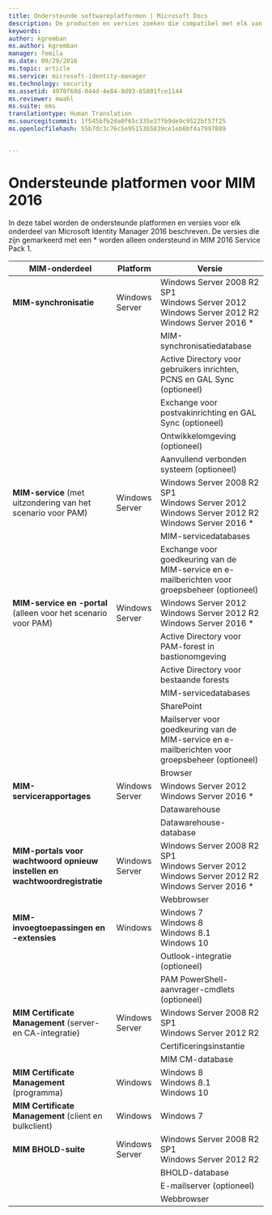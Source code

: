 ```yaml
---
title: Ondersteunde softwareplatformen | Microsoft Docs
description: De producten en versies zoeken die compatibel met elk van de MIM 2016-onderdelen zijn
keywords: 
author: kgremban
ms.author: kgremban
manager: femila
ms.date: 09/29/2016
ms.topic: article
ms.service: microsoft-identity-manager
ms.technology: security
ms.assetid: 4978f60d-044d-4e84-8d93-65801fce1144
ms.reviewer: mwahl
ms.suite: ems
translationtype: Human Translation
ms.sourcegitcommit: 1f545bfb2da0f65c335e37fb9de9c9522bf57f25
ms.openlocfilehash: 55b7dc3c76c5e95153b5839ce1eb6bf4a7997889


---
```


# <a name="supported-platforms-for-mim-2016"></a>Ondersteunde platformen voor MIM 2016

In deze tabel worden de ondersteunde platformen en versies voor elk onderdeel van Microsoft Identity Manager 2016 beschreven. De versies die zijn gemarkeerd met een * worden alleen ondersteund in MIM 2016 Service Pack 1.


| **MIM-onderdeel** | **Platform** | **Versie** |
|-------------------|--------------|-------------|
| **MIM-synchronisatie** | Windows Server | Windows Server 2008 R2 SP1<br/>Windows Server 2012<br/>Windows Server 2012 R2<br/>Windows Server 2016 * |
|| | MIM-synchronisatiedatabase | SQL Server 2008 R2 SP3<br/>SQL Server 2012 SP2<br/>SQL Server 2014 SP1 <br/> SQL Server 2016 * |
|| | Active Directory voor gebruikers inrichten, PCNS en GAL Sync (optioneel)|Windows Server 2008 R2 SP1<br/>Windows Server 2012<br/>Windows Server 2012 R2 <br/> Windows Server 2016 * |
|| | Exchange voor postvakinrichting en GAL Sync (optioneel)|Exchange Server 2007 SP3<br/>Exchange Server 2010 SP3<br/>Exchange Server 2013 SP1 |
|| | Ontwikkelomgeving (optioneel) | Visual Studio 2012<br/>Visual Studio 2013 |
|| | Aanvullend verbonden systeem (optioneel) | Active Directory Domain Services<br/>Active Directory<br/>Lightweight Directory Services<br/>SQL Server 2000 of hoger<br/>SharePoint Server 2013<br/> SharePoint Server 2016 * <br/> Andere producten van derden |
| **MIM-service** (met uitzondering van het scenario voor PAM) | Windows Server | Windows Server 2008 R2 SP1<br/>Windows Server 2012<br/>Windows Server 2012 R2 <br/> Windows Server 2016 * |
|| | MIM-servicedatabases | SQL Server 2008 R2 SP3<br/>SQL Server 2012 SP2<br/>SQL Server 2014 SP1 <br/> SQL Server 2016 * |
|| | Exchange voor goedkeuring van de MIM-service en e-mailberichten voor groepsbeheer (optioneel) | Exchange Server 2007 SP3 (met geïnstalleerde Exchange Management Console)<br/>Exchange Server 2010 SP3<br/>Exchange Server 2013 SP1 <br/> Exchange Server 2016 * <br/> Exchange Online * |
| **MIM-service en -portal** (alleen voor het scenario voor PAM)| Windows Server | Windows Server 2012<br/>Windows Server 2012 R2 <br/> Windows Server 2016 * |
|| | Active Directory voor PAM-forest in bastionomgeving | Windows Server 2012 R2 <br/> Windows Server 2016 * |
|| | Active Directory voor bestaande forests | Windows Server 2008 <br/> Windows Server 2008 R2 * <br/> Windows Server 2012 * <br/> Windows Server 2012 R2 * <br/> Windows Server 2016 * |
|| | MIM-servicedatabases | SQL Server 2008 R2 SP3<br/>SQL Server 2012 SP2<br/>SQL Server 2014 SP1 <br/> SQL Server 2016 * |
|| | SharePoint | SharePoint Foundation 2010<br/>SharePoint Foundation 2013 SP1 <br/> SharePoint 2016 * |
|| | Mailserver voor goedkeuring van de MIM-service en e-mailberichten voor groepsbeheer (optioneel) | Exchange Server 2007 SP3 (met geïnstalleerde Exchange Management Console)<br/>Exchange Server 2010 SP3<br/>Exchange Server 2013 SP1 <br/> Exchange Server 2016 * <br/> Exchange Online * |
|| | Browser | Alle belangrijke browsers |
| **MIM-servicerapportages** | Windows Server | Windows Server 2012 <br/> Windows Server 2016 * |
|| | Datawarehouse | System Center 2012 Service Manager SP1 |
|| | Datawarehouse-database | SQL Server 2008 R2 SP3<br/>SQL Server 2012 SP2 |
| **MIM-portals voor wachtwoord opnieuw instellen en wachtwoordregistratie** | Windows Server | Windows Server 2008 R2 SP1<br/>Windows Server 2012<br/>Windows Server 2012 R2 <br/> Windows Server 2016 * |
|| | Webbrowser | Alle belangrijke browsers |
| **MIM-invoegtoepassingen en -extensies** | Windows | Windows 7<br/>Windows 8<br/>Windows 8.1<br/>Windows 10 |
|| | Outlook-integratie (optioneel) | Outlook 2007 SP2<br/>Outlook 2010<br/>Outlook 2013 <br/> Outlook 2016 (op Windows 10) * |
|| | PAM PowerShell-aanvrager-cmdlets (optioneel) | Windows 8.1<br/>Windows 10 |
| **MIM Certificate Management** (server- en CA-integratie) | Windows Server | Windows Server 2008 R2 SP1<br/>Windows Server 2012 R2 |
|| | Certificeringsinstantie | Windows Server 2008 R2 SP1<br/>Windows Server 2012<br/>Windows Server 2012 R2 |
|| | MIM CM-database | SQL Server 2008 R2 SP3<br/>SQL Server 2012 SP2<br/>SQL Server 2014 SP1 |
| **MIM Certificate Management** (programma) | Windows | Windows 8<br/>Windows 8.1<br/>Windows 10 |
| **MIM Certificate Management** (client en bulkclient) | Windows | Windows 7 |
| **MIM BHOLD-suite** | Windows Server | Windows Server 2008 R2 SP1<br/>Windows Server 2012 R2 |
|| | BHOLD-database | SQL Server 2008 R2 SP3<br/>SQL Server 2012 SP2 <br/> SQL Server 2014 * |
|| | E-mailserver (optioneel) | Exchange Server 2007 SP3<br/>Exchange Server 2010 SP3<br/>Exchange Server 2013 SP1 |
|| | Webbrowser | Internet Explorer 7, 8, 9, 10 of 11 met Silverlight |



<!--HONumber=Nov16_HO2-->


